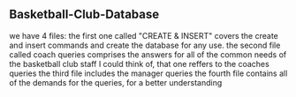 ## Basketball-Club-Database

we have 4 files:
the first one called "CREATE & INSERT" covers the create and insert commands and create the database for any use.
the second file called coach queries comprises the answers for all of the common needs of the basketball club staff I could think of, that one reffers to the coaches queries
the third file includes the manager queries
the fourth file contains all of the demands for the queries, for a better understanding
